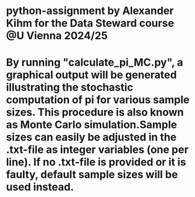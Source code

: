 # python-assignment by Alexander Kihm for the Data Steward course @U Vienna 2024/25
# By running "calculate_pi_MC.py", a graphical output will be generated illustrating the stochastic computation of pi for various sample sizes. This procedure is also known as Monte Carlo simulation.Sample sizes can easily be adjusted in the .txt-file as integer variables (one per line). If no .txt-file is provided or it is faulty, default sample sizes will be used instead. 